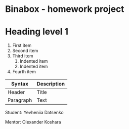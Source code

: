 # Binabox - homework project
# Heading level 1

1. First item
2. Second item
3. Third item
    1. Indented item
    2. Indented item
4. Fourth item

| Syntax      | Description |
| ----------- | ----------- |
| Header      | Title       |
| Paragraph   | Text        |

Student: Yevheniia Datsenko

Mentor: Olexander Koshara